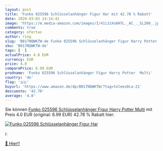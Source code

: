 ```yaml
---
layout: post
title: 'Funko 025596 Schlüsselanhänger Figur Har mit 42.78 % Rabatt'
date: 2020-03-03 14:14:41
image: 'https://m.media-amazon.com/images/I/41iJzXu6H7L._AC_._SL200_.jpg'
comments: true
category: ofertas
author: ring
slug: 'B017NQWKTW-de Funko 025596 Schlüsselanhänger Figur Harry Potter Multi'
sku: 'B017NQWKTW-de'
tags: [  ]
actualPrice: 4.0 EUR
currency: EUR
price: 4.0
comparePrice: 6.99 EUR
prodname: 'Funko 025596 Schlüsselanhänger Figur Harry Potter  Multi'
country: 'de'
flag: '🇩🇪'
buyurl: 'https://www.amazon.de/dp/B017NQWKTW/?tag=tolees0ca-21'
descuento: '42.78'
average: '4.0'
---
```


Sie können [Funko 025596 Schlüsselanhänger Figur Harry Potter  Multi](https://www.amazon.de/dp/B017NQWKTW/?tag=tolees0ca-21) mit Preis 4.0 EUR (original: 6.99 EUR) 42.78 % Rabatt hier:

[![Funko 025596 Schlüsselanhänger Figur Har](https://m.media-amazon.com/images/I/41iJzXu6H7L._AC_._SL200_.jpg)](https://www.amazon.de/dp/B017NQWKTW/?tag=tolees0ca-21)

ℹ️:


[🛒 Hier!!](https://www.amazon.de/dp/B017NQWKTW/?tag=tolees0ca-21)
